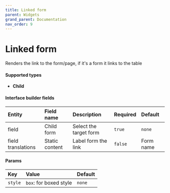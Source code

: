 ```yaml
---
title: Linked form
parent: Widgets
grand_parent: Documentation
nav_order: 9
---
```


# Linked form

Renders the link to the form/page, if it's a form it links to the table

#### Supported types
- **Child**

#### Interface builder fields

| Entity             | Field name        | Description       | Required       | Default       |
|:-------------------|:------------------|:------------------|:------------------|:------------------|
| field              | Child form        | Select the target form   | `true`           | `none`           |
| field translations | Static content    | Label form the link      | `false`           | Form name           |


#### Params

| Key          | Value                   | Default           |
|:-------------|:------------------------|:------------------|
| `style`      | `box`: for boxed style  | `none` |

